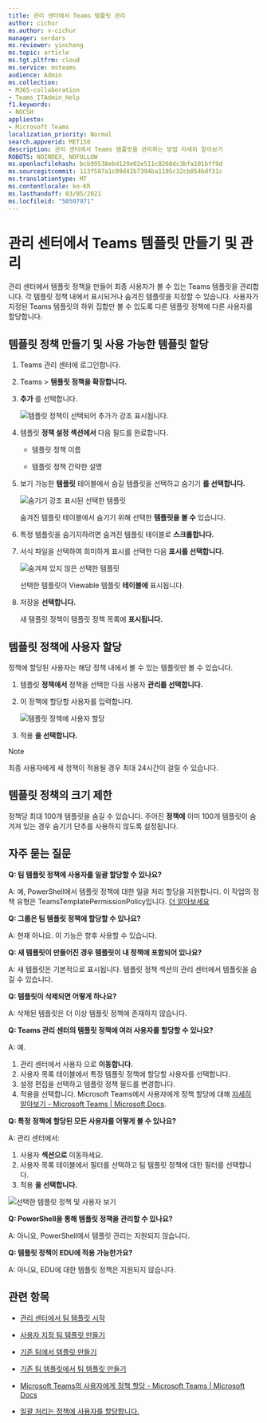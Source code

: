 ```yaml
---
title: 관리 센터에서 Teams 템플릿 관리
author: cichur
ms.author: v-cichur
manager: serdars
ms.reviewer: yinchang
ms.topic: article
ms.tgt.pltfrm: cloud
ms.service: msteams
audience: Admin
ms.collection:
- M365-collaboration
- Teams_ITAdmin_Help
f1.keywords:
- NOCSH
appliesto:
- Microsoft Teams
localization_priority: Normal
search.appverid: MET150
description: 관리 센터에서 Teams 템플릿을 관리하는 방법 자세히 알아보기
ROBOTS: NOINDEX, NOFOLLOW
ms.openlocfilehash: bcb99538ebd129e02e511c8260dc3bfa101bff9d
ms.sourcegitcommit: 113f587a1c09d42b7394ba1195c32cb054bdf31c
ms.translationtype: MT
ms.contentlocale: ko-KR
ms.lasthandoff: 03/05/2021
ms.locfileid: "50507971"
---
```

# <a name="create-and-manage-teams-templates-in-the-admin-center"></a>관리 센터에서 Teams 템플릿 만들기 및 관리

관리 센터에서 템플릿 정책을 만들어 최종 사용자가 볼 수 있는 Teams 템플릿을 관리합니다. 각 템플릿 정책 내에서 표시되거나 숨겨진 템플릿을 지정할 수 있습니다.
사용자가 지정된 Teams 템플릿의 하위 집합만 볼 수 있도록 다른 템플릿 정책에 다른 사용자를 할당합니다.

## <a name="create-template-policies-and-assign-available-templates"></a>템플릿 정책 만들기 및 사용 가능한 템플릿 할당

1. Teams 관리 센터에 로그인합니다.

2. Teams   >  **템플릿 정책을 확장합니다.**

3. **추가** 를 선택합니다.

    ![템플릿 정책이 선택되어 추가가 강조 표시됩니다.](media/template-policies-1.png)

1. 템플릿 **정책 설정 섹션에서** 다음 필드를 완료합니다.

    - 템플릿 정책 이름

    - 템플릿 정책 간략한 설명

2. 보기 가능한 **템플릿** 테이블에서 숨길 템플릿을 선택하고 숨기기 **를 선택합니다.**

    ![숨기기 강조 표시된 선택한 템플릿](media/template-policies-2.png)

    숨겨진 템플릿 테이블에서 숨기기 위해 선택한 **템플릿을 볼 수** 있습니다.

1. 특정 템플릿을 숨기지하려면 숨겨진 템플릿 테이블로 **스크롤합니다.**

1. 서식 파일을 선택하여 희미하게 표시를 선택한 다음 **표시를 선택합니다.**

   ![숨겨져 있지 않은 선택한 템플릿](media/template-policies-3.png)

   선택한 템플릿이 Viewable 템플릿 **테이블에** 표시됩니다.
3. 저장을 **선택합니다.**

   새 템플릿 정책이 템플릿 정책 목록에 **표시됩니다.**

## <a name="assign-users-to-the-template-policies"></a>템플릿 정책에 사용자 할당

정책에 할당된 사용자는 해당 정책 내에서 볼 수 있는 템플릿만 볼 수 있습니다.

1. 템플릿 **정책에서** 정책을 선택한 다음 사용자 **관리를 선택합니다.**

2. 이 정책에 할당할 사용자를 입력합니다.

   ![템플릿 정책에 사용자 할당](media/template-policies-4.png)

3. 적용 **을 선택합니다.**

> [!Note]
> 최종 사용자에게 새 정책이 적용될 경우 최대 24시간이 걸릴 수 있습니다.

## <a name="size-limits-for-template-policies"></a>템플릿 정책의 크기 제한

정책당 최대 100개 템플릿을 숨길 수 있습니다. 주어진 **정책에** 이미 100개 템플릿이 숨겨져 있는 경우 숨기기 단추를 사용하지 않도록 설정됩니다.

## <a name="frequently-asked-questions"></a>자주 묻는 질문

**Q: 팀 템플릿 정책에 사용자를 일괄 할당할 수 있나요?**
  
A: 예, PowerShell에서 템플릿 정책에 대한 일괄 처리 할당을 지원합니다. 이 작업의 정책 유형은 TeamsTemplatePermissionPolicy입니다. [더 알아보세요](https://docs.microsoft.com/powershell/module/teams/new-csbatchpolicyassignmentoperation?view=teams-ps)

**Q: 그룹은 팀 템플릿 정책에 할당할 수 있나요?**

A: 현재 아니요. 이 기능은 향후 사용할 수 있습니다.

**Q: 새 템플릿이 만들어진 경우 템플릿이 내 정책에 포함되어 있나요?**

A: 새 템플릿은 기본적으로 표시됩니다. 템플릿 정책 섹션의 관리 센터에서 템플릿을 숨길 수 있습니다.

**Q: 템플릿이 삭제되면 어떻게 하나요?**

A: 삭제된 템플릿은 더 이상 템플릿 정책에 존재하지 않습니다.

**Q: Teams 관리 센터의 템플릿 정책에 여러 사용자를 할당할 수 있나요?**

A: 예.

1. 관리 센터에서 사용자 으로 **이동합니다.**
1. 사용자 목록 테이블에서 특정 템플릿 정책에 할당할 사용자를 선택합니다.
1. 설정 편집을 선택하고 템플릿 정책 필드를 변경합니다.
1. 적용을 선택합니다.
   Microsoft Teams에서 사용자에게 정책 할당에 대해 [자세히 알아보기 - Microsoft Teams \| Microsoft Docs](https://docs.microsoft.com/microsoftteams/assign-policies#assign-a-policy-to-a-batch-of-users).

**Q: 특정 정책에 할당된 모든 사용자를 어떻게 볼 수 있나요?**

A: 관리 센터에서:

1. 사용자 **섹션으로** 이동하세요.
2. 사용자 목록 테이블에서 필터를 선택하고 팀 템플릿 정책에 대한 필터를 선택합니다.
3. 적용 **을 선택합니다.**

![선택한 템플릿 정책 및 사용자 보기](media/template-policies-5.png)

**Q: PowerShell을 통해 템플릿 정책을 관리할 수 있나요?**

A: 아니요, PowerShell에서 템플릿 관리는 지원되지 않습니다.

**Q: 템플릿 정책이 EDU에 적용 가능한가요?**

A: 아니요, EDU에 대한 템플릿 정책은 지원되지 않습니다.

## <a name="related-topics"></a>관련 항목

- [관리 센터에서 팀 템플릿 시작](https://docs.microsoft.com/MicrosoftTeams/get-started-with-teams-templates-in-the-admin-console)

- [사용자 지정 팀 템플릿 만들기](https://docs.microsoft.com/MicrosoftTeams/create-a-team-template)

- [기존 팀에서 템플릿 만들기](https://docs.microsoft.com/MicrosoftTeams/create-template-from-existing-team)

- [기존 팀 템플릿에서 팀 템플릿 만들기](https://docs.microsoft.com/MicrosoftTeams/create-template-from-existing-template)

- [Microsoft Teams의 사용자에게 정책 할당 - Microsoft Teams \| Microsoft Docs](https://docs.microsoft.com/microsoftteams/assign-policies)

- [일괄 처리는 정책에 사용자를 할당합니다.](https://docs.microsoft.com/powershell/module/teams/new-csbatchpolicyassignmentoperation?view=teams-ps)
